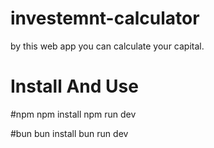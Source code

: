 # investemnt-calculator
by this web app you can calculate your capital.


# Install And Use

#npm
npm install
npm run dev

#bun
bun install
bun run dev
